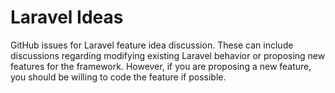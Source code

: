 # Laravel Ideas

GitHub issues for Laravel feature idea discussion. These can include discussions regarding modifying existing Laravel behavior or proposing new features for the framework. However, if you are proposing a new feature, you should be willing to code the feature if possible.
